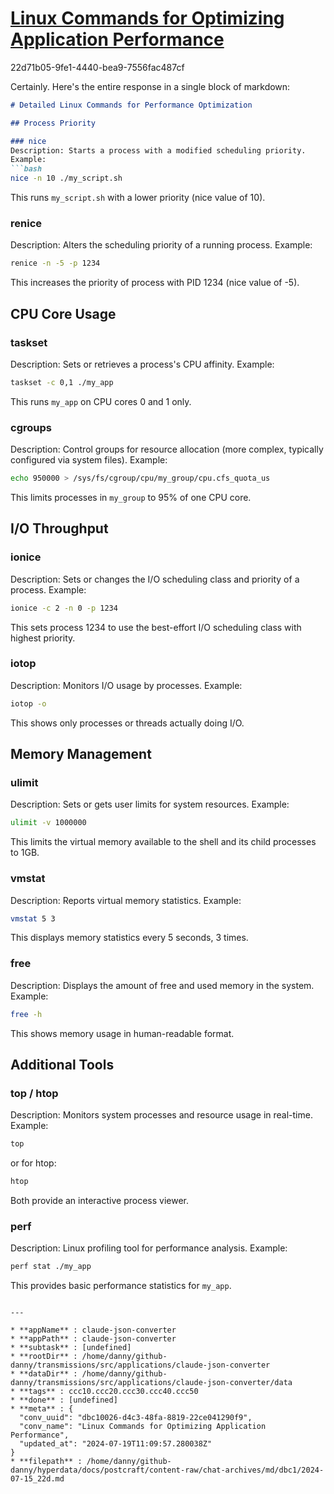 # [Linux Commands for Optimizing Application Performance](https://claude.ai/chat/dbc10026-d4c3-48fa-8819-22ce041290f9)

22d71b05-9fe1-4440-bea9-7556fac487cf

 Certainly. Here's the entire response in a single block of markdown:

```markdown
# Detailed Linux Commands for Performance Optimization

## Process Priority

### nice
Description: Starts a process with a modified scheduling priority.
Example:
```bash
nice -n 10 ./my_script.sh
```
This runs `my_script.sh` with a lower priority (nice value of 10).

### renice
Description: Alters the scheduling priority of a running process.
Example:
```bash
renice -n -5 -p 1234
```
This increases the priority of process with PID 1234 (nice value of -5).

## CPU Core Usage

### taskset
Description: Sets or retrieves a process's CPU affinity.
Example:
```bash
taskset -c 0,1 ./my_app
```
This runs `my_app` on CPU cores 0 and 1 only.

### cgroups
Description: Control groups for resource allocation (more complex, typically configured via system files).
Example:
```bash
echo 950000 > /sys/fs/cgroup/cpu/my_group/cpu.cfs_quota_us
```
This limits processes in `my_group` to 95% of one CPU core.

## I/O Throughput

### ionice
Description: Sets or changes the I/O scheduling class and priority of a process.
Example:
```bash
ionice -c 2 -n 0 -p 1234
```
This sets process 1234 to use the best-effort I/O scheduling class with highest priority.

### iotop
Description: Monitors I/O usage by processes.
Example:
```bash
iotop -o
```
This shows only processes or threads actually doing I/O.

## Memory Management

### ulimit
Description: Sets or gets user limits for system resources.
Example:
```bash
ulimit -v 1000000
```
This limits the virtual memory available to the shell and its child processes to 1GB.

### vmstat
Description: Reports virtual memory statistics.
Example:
```bash
vmstat 5 3
```
This displays memory statistics every 5 seconds, 3 times.

### free
Description: Displays the amount of free and used memory in the system.
Example:
```bash
free -h
```
This shows memory usage in human-readable format.

## Additional Tools

### top / htop
Description: Monitors system processes and resource usage in real-time.
Example:
```bash
top
```
or for htop:
```bash
htop
```
Both provide an interactive process viewer.

### perf
Description: Linux profiling tool for performance analysis.
Example:
```bash
perf stat ./my_app
```
This provides basic performance statistics for `my_app`.
```

---

* **appName** : claude-json-converter
* **appPath** : claude-json-converter
* **subtask** : [undefined]
* **rootDir** : /home/danny/github-danny/transmissions/src/applications/claude-json-converter
* **dataDir** : /home/danny/github-danny/transmissions/src/applications/claude-json-converter/data
* **tags** : ccc10.ccc20.ccc30.ccc40.ccc50
* **done** : [undefined]
* **meta** : {
  "conv_uuid": "dbc10026-d4c3-48fa-8819-22ce041290f9",
  "conv_name": "Linux Commands for Optimizing Application Performance",
  "updated_at": "2024-07-19T11:09:57.280038Z"
}
* **filepath** : /home/danny/github-danny/hyperdata/docs/postcraft/content-raw/chat-archives/md/dbc1/2024-07-15_22d.md